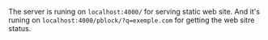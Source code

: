 The server is runing on `localhost:4000/` for serving static web site.
And it's runing on `localhost:4000/pblock/?q=exemple.com` for getting the web sitre status.